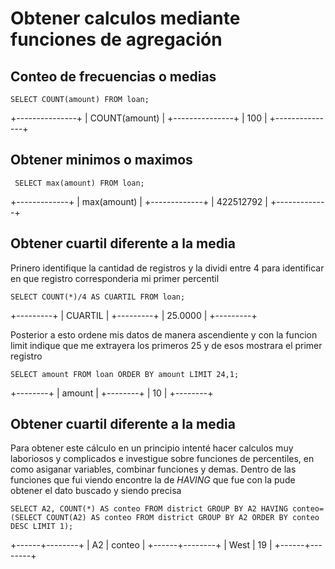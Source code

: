 # Obtener calculos mediante funciones de agregación

## Conteo de frecuencias o medias

```mysql
SELECT COUNT(amount) FROM loan;
```
+---------------+
| COUNT(amount) |
+---------------+
|           100 |
+---------------+

## Obtener minimos o maximos

```mysql
 SELECT max(amount) FROM loan;
```
+-------------+
| max(amount) |
+-------------+
|   422512792 |
+-------------+

## Obtener cuartil diferente a la media

Prinero identifique la cantidad de registros y la dividi entre 4 para identificar en que registro corresponderia mi primer percentil 

```mysql
SELECT COUNT(*)/4 AS CUARTIL FROM loan;
```
+---------+
| CUARTIL |
+---------+
| 25.0000 |
+---------+

Posterior a esto ordene mis datos de manera ascendiente y con la funcion limit indique que me extrayera los primeros 25 y de esos mostrara el primer registro 

```mysql
SELECT amount FROM loan ORDER BY amount LIMIT 24,1;
```
+--------+
| amount |
+--------+
|     10 |
+--------+

## Obtener cuartil diferente a la media

Para obtener este cálculo en un principio intenté hacer calculos muy laboriosos y complicados e investigue sobre funciones de percentiles, en como asiganar variables, combinar funciones y demas. Dentro de las funciones que fui viendo encontre la de *HAVING* que fue con la pude obtener el dato buscado y siendo precisa

```mysql
SELECT A2, COUNT(*) AS conteo FROM district GROUP BY A2 HAVING conteo=(SELECT COUNT(A2) AS conteo FROM district GROUP BY A2 ORDER BY conteo DESC LIMIT 1);
```
+------+--------+
| A2   | conteo |
+------+--------+
| West |     19 |
+------+--------+

```mysql
```